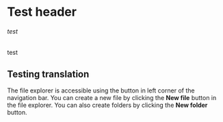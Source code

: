 # Test header
<h6>test</h6>
<invoiceNum>test</invoiceNum>

## Testing translation

The file explorer is accessible using the button in left corner of the navigation bar. You can create a new file by clicking the **New file** button in the file explorer. You can also create folders by clicking the **New folder** button.
